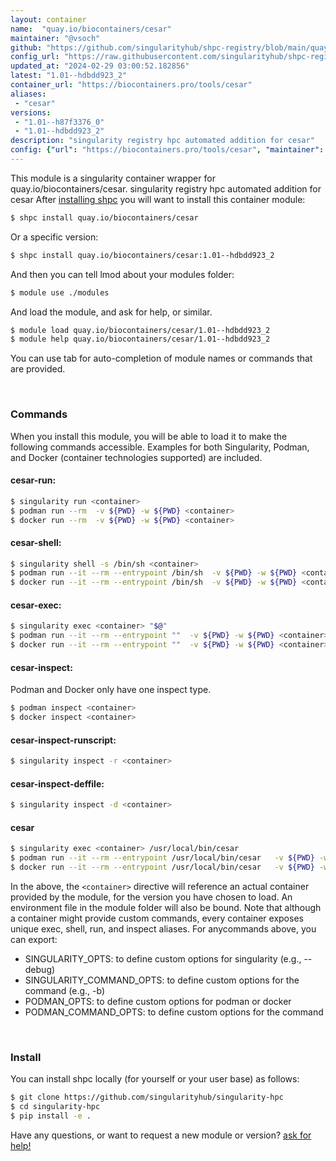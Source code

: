 ```yaml
---
layout: container
name:  "quay.io/biocontainers/cesar"
maintainer: "@vsoch"
github: "https://github.com/singularityhub/shpc-registry/blob/main/quay.io/biocontainers/cesar/container.yaml"
config_url: "https://raw.githubusercontent.com/singularityhub/shpc-registry/main/quay.io/biocontainers/cesar/container.yaml"
updated_at: "2024-02-29 03:00:52.182856"
latest: "1.01--hdbdd923_2"
container_url: "https://biocontainers.pro/tools/cesar"
aliases:
 - "cesar"
versions:
 - "1.01--h87f3376_0"
 - "1.01--hdbdd923_2"
description: "singularity registry hpc automated addition for cesar"
config: {"url": "https://biocontainers.pro/tools/cesar", "maintainer": "@vsoch", "description": "singularity registry hpc automated addition for cesar", "latest": {"1.01--hdbdd923_2": "sha256:8f80af6d8e8d2fff5a9ad0002a0cb22d733711f27cf1174575b7ae20b6966e81"}, "tags": {"1.01--h87f3376_0": "sha256:0590933a637180c856d18def0a9cdd073bed15093f361608db8a97c6e0fc0089", "1.01--hdbdd923_2": "sha256:8f80af6d8e8d2fff5a9ad0002a0cb22d733711f27cf1174575b7ae20b6966e81"}, "docker": "quay.io/biocontainers/cesar", "aliases": {"cesar": "/usr/local/bin/cesar"}}
---
```


This module is a singularity container wrapper for quay.io/biocontainers/cesar.
singularity registry hpc automated addition for cesar
After [installing shpc](#install) you will want to install this container module:


```bash
$ shpc install quay.io/biocontainers/cesar
```

Or a specific version:

```bash
$ shpc install quay.io/biocontainers/cesar:1.01--hdbdd923_2
```

And then you can tell lmod about your modules folder:

```bash
$ module use ./modules
```

And load the module, and ask for help, or similar.

```bash
$ module load quay.io/biocontainers/cesar/1.01--hdbdd923_2
$ module help quay.io/biocontainers/cesar/1.01--hdbdd923_2
```

You can use tab for auto-completion of module names or commands that are provided.

<br>

### Commands

When you install this module, you will be able to load it to make the following commands accessible.
Examples for both Singularity, Podman, and Docker (container technologies supported) are included.

#### cesar-run:

```bash
$ singularity run <container>
$ podman run --rm  -v ${PWD} -w ${PWD} <container>
$ docker run --rm  -v ${PWD} -w ${PWD} <container>
```

#### cesar-shell:

```bash
$ singularity shell -s /bin/sh <container>
$ podman run --it --rm --entrypoint /bin/sh  -v ${PWD} -w ${PWD} <container>
$ docker run --it --rm --entrypoint /bin/sh  -v ${PWD} -w ${PWD} <container>
```

#### cesar-exec:

```bash
$ singularity exec <container> "$@"
$ podman run --it --rm --entrypoint ""  -v ${PWD} -w ${PWD} <container> "$@"
$ docker run --it --rm --entrypoint ""  -v ${PWD} -w ${PWD} <container> "$@"
```

#### cesar-inspect:

Podman and Docker only have one inspect type.

```bash
$ podman inspect <container>
$ docker inspect <container>
```

#### cesar-inspect-runscript:

```bash
$ singularity inspect -r <container>
```

#### cesar-inspect-deffile:

```bash
$ singularity inspect -d <container>
```


#### cesar

```bash
$ singularity exec <container> /usr/local/bin/cesar
$ podman run --it --rm --entrypoint /usr/local/bin/cesar   -v ${PWD} -w ${PWD} <container> -c " $@"
$ docker run --it --rm --entrypoint /usr/local/bin/cesar   -v ${PWD} -w ${PWD} <container> -c " $@"
```



In the above, the `<container>` directive will reference an actual container provided
by the module, for the version you have chosen to load. An environment file in the
module folder will also be bound. Note that although a container
might provide custom commands, every container exposes unique exec, shell, run, and
inspect aliases. For anycommands above, you can export:

 - SINGULARITY_OPTS: to define custom options for singularity (e.g., --debug)
 - SINGULARITY_COMMAND_OPTS: to define custom options for the command (e.g., -b)
 - PODMAN_OPTS: to define custom options for podman or docker
 - PODMAN_COMMAND_OPTS: to define custom options for the command

<br>

### Install

You can install shpc locally (for yourself or your user base) as follows:

```bash
$ git clone https://github.com/singularityhub/singularity-hpc
$ cd singularity-hpc
$ pip install -e .
```

Have any questions, or want to request a new module or version? [ask for help!](https://github.com/singularityhub/singularity-hpc/issues)